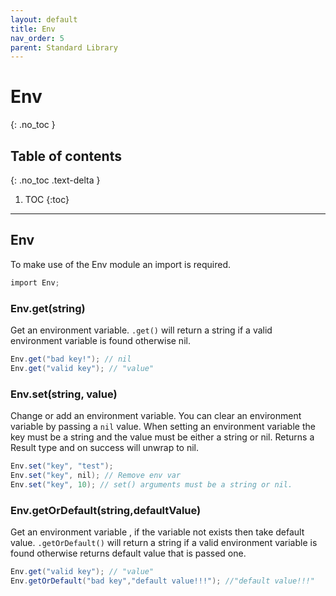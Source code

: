 ```yaml
---
layout: default
title: Env
nav_order: 5
parent: Standard Library
---
```


# Env
{: .no_toc }

## Table of contents
{: .no_toc .text-delta }

1. TOC
{:toc}

---

## Env

To make use of the Env module an import is required.

```cs
import Env;
```

### Env.get(string)

Get an environment variable. `.get()` will return a string if a valid environment variable is found otherwise nil.

```cs
Env.get("bad key!"); // nil
Env.get("valid key"); // "value"
```

### Env.set(string, value)

Change or add an environment variable. You can clear an environment variable by passing a `nil` value.
When setting an environment variable the key must be a string and the value must be either a string or nil.
Returns a Result type and on success will unwrap to nil.

```cs
Env.set("key", "test");
Env.set("key", nil); // Remove env var
Env.set("key", 10); // set() arguments must be a string or nil.
```

### Env.getOrDefault(string,defaultValue)

Get an environment variable , if the variable not exists then take default value. `.getOrDefault()` will return a string if a valid environment variable is found otherwise returns default value that is passed one.

```cs
Env.get("valid key"); // "value"
Env.getOrDefault("bad key","default value!!!"); //"default value!!!"
```
